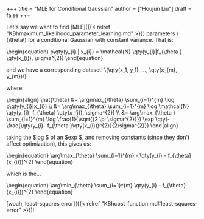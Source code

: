 +++
title = "MLE for Conditional Gaussian"
author = ["Houjun Liu"]
draft = false
+++

Let's say we want to find [MLE]({{< relref "KBhmaximum_likelihood_parameter_learning.md" >}}) parameters \\(\theta\\) for a conditional Gaussian with constant variance. That is:

\begin{equation}
p\qty(y\_{i} | x\_{i}) = \mathcal{N} \qty(y\_{i}|f\_{\theta } \qty(x\_{i}), \sigma^{2})
\end{equation}

and we have a corresponding dataset: \\(\qty(x\_1, y\_1), ..., \qty(x\_{m}, y\_{m})\\).

where:

\begin{align}
\hat{\theta} &= \arg\max\_{\theta} \sum\_{i=1}^{m} \log p\qty(y\_{i}|x\_{i})  \\\\
&= \arg\max\_{\theta} \sum\_{i=1}^{m} \log \mathcal{N} \qty(y\_{i}| f\_{\theta} \qty(x\_{i}), \sigma^{2})  \\\\
&= \arg\max\_{\theta } \sum\_{i=1}^{m} \log  \frac{1}{\sqrt{{2 \pi \sigma^{2}}}} \exp \qty(- \frac{\qty(y\_{i}- f\_{\theta }\qty(x\_{i}))^{2}}{2\sigma^{2}})
\end{align}

taking the $log $ of an $exp $, and removing constants (since they don't affect optimization), this gives us:

\begin{equation}
\arg\max\_{\theta} \sum\_{i=1}^{m} - \qty(y\_{i} - f\_{\theta} (x\_{i}))^{2}
\end{equation}

which is the...

\begin{equation}
\arg\min\_{\theta} \sum\_{i=1}^{m} \qty(y\_{i} - f\_{\theta} (x\_{i}))^{2}
\end{equation}

[woah, least-squares error]({{< relref "KBhcost_function.md#least-squares-error" >}})!
